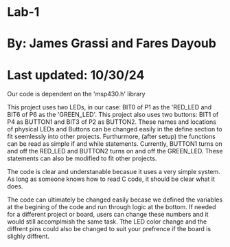 # Lab-1
# By: James Grassi and Fares Dayoub
# Last updated: 10/30/24

Our code is dependent on the 'msp430.h' library

This project uses two LEDs, in our case: BIT0 of P1 as the 'RED_LED and BIT6 of P6 as the 'GREEN_LED'. This project also uses two buttons: BIT1 of P4 as BUTTON1 and BIT3 of P2 as BUTTON2. These names and locations of physical LEDs and Buttons can be changed easily in the define section to fit seemlessly into other projects. Furthurmore, (after setup) the functions can be read as simple if and while statements. Currently, BUTTON1 turns on and off the RED_LED and BUTTON2 turns on and off the GREEN_LED. These statements can also be modified to fit other projects.


The code is clear and understanable becasue it uses a very simple system. As long as someone knows how to read C code, it should be clear what it does.

The code can ultimately be changed easily becase we defined the variables at the begining of the code and run through logic at the bottom. If needed for a different project or board, users can change these numbers and it would still accomplmish the same task. Tthe LED color change and the diffrent pins could also be changed to suit your prefrence if the board is slighly diffrent.
